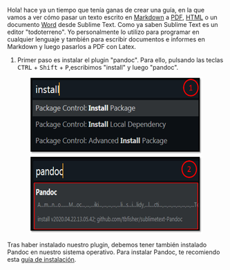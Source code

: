 Hola! hace ya un tiempo que tenía ganas de crear una guía, en la que vamos a ver cómo pasar un texto escrito en [Markdown](#) a [PDF](#), [HTML](#) o un documento [Word](#) desde Sublime Text. Como ya saben Sublime Text es un editor "todoterreno". Yo personalmente lo utilizo para programar en cualquier lenguaje y también para escribir documentos e informes en Markdown y luego pasarlos a PDF con Latex.


1. Primer paso es instalar el plugin "pandoc". Para ello, pulsando las teclas <kbd>CTRL</kbd> + <kbd>Shift</kbd> + <kbd>P</kbd>,escribimos "install" y luego "pandoc".

<p align="center">
	<img src="../assets/png/step_install.png" width="400" height="180">
	<img src="../assets/png/install_pandoc.png" width="400" height="180">
</p>

Tras haber instalado nuestro plugin, debemos tener también instalado Pandoc en nuestro sistema operativo. Para instalar Pandoc, te recomiendo esta [guía de instalación](https://pandoc.org/installing.html). 

